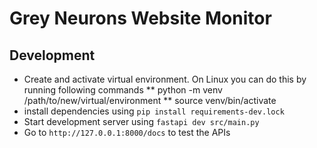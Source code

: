 # Grey Neurons Website Monitor

## Development

* Create and activate virtual environment. On Linux you can do this by running following commands
** python -m venv /path/to/new/virtual/environment
** source venv/bin/activate
* install dependencies using `pip install requirements-dev.lock`
* Start development server using `fastapi dev src/main.py`
* Go to `http://127.0.0.1:8000/docs` to test the APIs
